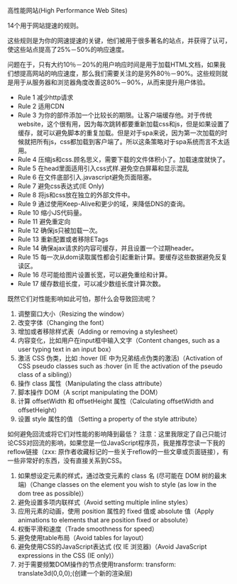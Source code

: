 高性能网站(High Performance Web Sites)

14个用于网站提速的规则。

这些规则是为你的网速提速的关键，他们被用于很多著名的站点，并获得了认可，使这些站点提高了25%－50%的响应速度。

问题在于，只有大约10％－20%的用户响应时间是用于加载HTML文档，如果我们想提高网站的响应速度，那么我们需要关注的是另外80％－90%。这些规则就是用于从服务器和浏览器角度改善这80%－90%，从而来提升用户体验。

- Rule 1 减少http请求
- Rule 2 适用CDN
- Rule 3 为你的部件添加一个比较长的期限。让客户端缓存他。对于传统website，这个很有用，因为每次跳转都要重新加载css和js，但是如果设置了缓存，就可以避免脚本的重复加载。但是对于spa来说，因为第一次加载的时候就把所有js，css都加载到客户端了。所以这条策略对于spa系统而言不太适用。
- Rule 4 压缩js和css.顾名思义，需要下载的文件体积小了。加载速度就快了。
- Rule 5 在head里面适用<link>引入css式样.避免空白屏幕和显示混乱
- Rule 6 在文件底部引入.javascript避免页面阻塞。
- Rule 7 避免css表达式(IE Only)
- Rule 8 将js和css放在独立的外部文件中。
- Rule 9 通过使用Keep-Alive和更少的域，来降低DNS的查询。
- Rule 10 缩小JS代码量。
- Rule 11 避免重定向
- Rule 12 确保js只被加载一次。
- Rule 13 重新配置或者移除ETags
- Rule 14 确保ajax请求的内容可缓存，并且设置一个过期header。
- Rule 15 每一次从dom读取属性都会引起重新计算。要缓存这些数据避免反复读区。
- Rule 16 尽可能给图片设置长宽，可以避免重绘和计算。
- Rule 17 缓存数组长度，可以减少数组长度计算次数。

既然它们对性能影响如此可怕，那什么会导致回流呢？
1. 调整窗口大小（Resizing the window）
2. 改变字体（Changing the font）
3. 增加或者移除样式表（Adding or removing a stylesheet）
4. 内容变化，比如用户在input框中输入文字（Content changes, such as a user typing text in an input box）
5. 激活 CSS 伪类，比如 :hover (IE 中为兄弟结点伪类的激活)（Activation of CSS pseudo classes such as :hover (in IE the activation of the pseudo class of a sibling)）
6. 操作 class 属性（Manipulating the class attribute）
7. 脚本操作 DOM（A script manipulating the DOM）
8. 计算 offsetWidth 和 offsetHeight 属性（Calculating offsetWidth and offsetHeight）
9. 设置 style 属性的值 （Setting a property of the style attribute）

如何避免回流或将它们对性能的影响降到最低？
注意：这里我限定了自己只能讨论CSS对回流的影响，如果您是一位JavaScript程序员，我是推荐您读一下我的reflow链接（zxx: 原作者收藏标记的一些关于reflow的一些文章或页面链接），有一些非常好的东西，没有直接关系到CSS。
1. 如果想设定元素的样式，通过改变元素的 class 名 (尽可能在 DOM 树的最末端)（Change classes on the element you wish to style (as low in the dom tree as possible)）
2. 避免设置多项内联样式（Avoid setting multiple inline styles）
3. 应用元素的动画，使用 position 属性的 fixed 值或 absolute 值（Apply animations to elements that are position fixed or absolute）
4. 权衡平滑和速度（Trade smoothness for speed）
5. 避免使用table布局（Avoid tables for layout）
6. 避免使用CSS的JavaScript表达式 (仅 IE 浏览器)（Avoid JavaScript expressions in the CSS (IE only)）
7. 对于需要频繁DOM操作的节点使用transform: transform: translate3d(0,0,0);(创建一个新的渲染层)

